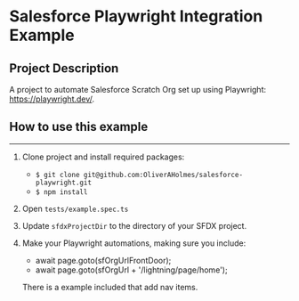 # Salesforce Playwright Integration Example

## Project Description
A project to automate Salesforce Scratch Org set up using Playwright: https://playwright.dev/.

## How to use this example
---

1. Clone project and install required packages:
    + `$ git clone git@github.com:OliverAHolmes/salesforce-playwright.git`
    + `$ npm install`


2. Open `tests/example.spec.ts`

3. Update `sfdxProjectDir` to the directory of your SFDX project.

4. Make your Playwright automations, making sure you include:
    - await page.goto(sfOrgUrlFrontDoor);
    - await page.goto(sfOrgUrl + '/lightning/page/home');

    There is a example included that add nav items.
